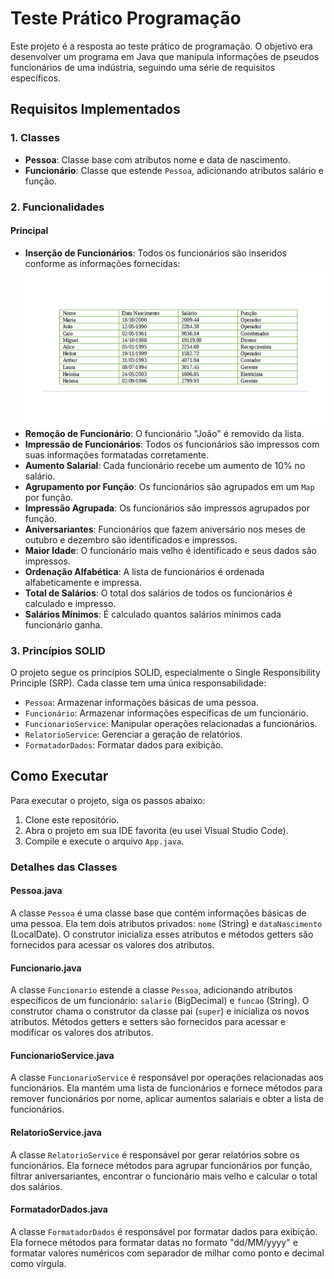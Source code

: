 # Teste Prático Programação

Este projeto é a resposta ao teste prático de programação. O objetivo era desenvolver um programa em Java que manipula informações de pseudos funcionários de uma indústria, seguindo uma série de requisitos específicos.

## Requisitos Implementados

### 1. Classes

- **Pessoa**: Classe base com atributos nome e data de nascimento.
- **Funcionário**: Classe que estende `Pessoa`, adicionando atributos salário e função.

### 2. Funcionalidades

#### Principal

- **Inserção de Funcionários**: Todos os funcionários são inseridos conforme as informações fornecidas:
![Tabela com informações dos funcionários](https://raw.githubusercontent.com/Rafalesson/TestePraticoIniflex/refs/heads/main/src/img/img.png)
- **Remoção de Funcionário**: O funcionário "João" é removido da lista.
- **Impressão de Funcionários**: Todos os funcionários são impressos com suas informações formatadas corretamente.
- **Aumento Salarial**: Cada funcionário recebe um aumento de 10% no salário.
- **Agrupamento por Função**: Os funcionários são agrupados em um `Map` por função.
- **Impressão Agrupada**: Os funcionários são impressos agrupados por função.
- **Aniversariantes**: Funcionários que fazem aniversário nos meses de outubro e dezembro são identificados e impressos.
- **Maior Idade**: O funcionário mais velho é identificado e seus dados são impressos.
- **Ordenação Alfabética**: A lista de funcionários é ordenada alfabeticamente e impressa.
- **Total de Salários**: O total dos salários de todos os funcionários é calculado e impresso.
- **Salários Mínimos**: É calculado quantos salários mínimos cada funcionário ganha.

### 3. Princípios SOLID

O projeto segue os princípios SOLID, especialmente o Single Responsibility Principle (SRP). Cada classe tem uma única responsabilidade:
- `Pessoa`: Armazenar informações básicas de uma pessoa.
- `Funcionário`: Armazenar informações específicas de um funcionário.
- `FuncionarioService`: Manipular operações relacionadas a funcionários.
- `RelatorioService`: Gerenciar a geração de relatórios.
- `FormatadorDados`: Formatar dados para exibição.

## Como Executar

Para executar o projeto, siga os passos abaixo:

1. Clone este repositório.
2. Abra o projeto em sua IDE favorita (eu usei Visual Studio Code).
3. Compile e execute o arquivo `App.java`.

### Detalhes das Classes

#### Pessoa.java

A classe `Pessoa` é uma classe base que contém informações básicas de uma pessoa. Ela tem dois atributos privados: `nome` (String) e `dataNascimento` (LocalDate). O construtor inicializa esses atributos e métodos getters são fornecidos para acessar os valores dos atributos.

#### Funcionario.java

A classe `Funcionario` estende a classe `Pessoa`, adicionando atributos específicos de um funcionário: `salario` (BigDecimal) e `funcao` (String). O construtor chama o construtor da classe pai (`super`) e inicializa os novos atributos. Métodos getters e setters são fornecidos para acessar e modificar os valores dos atributos.

#### FuncionarioService.java

A classe `FuncionarioService` é responsável por operações relacionadas aos funcionários. Ela mantém uma lista de funcionários e fornece métodos para remover funcionários por nome, aplicar aumentos salariais e obter a lista de funcionários.

#### RelatorioService.java

A classe `RelatorioService` é responsável por gerar relatórios sobre os funcionários. Ela fornece métodos para agrupar funcionários por função, filtrar aniversariantes, encontrar o funcionário mais velho e calcular o total dos salários.

#### FormatadorDados.java

A classe `FormatadorDados` é responsável por formatar dados para exibição. Ela fornece métodos para formatar datas no formato "dd/MM/yyyy" e formatar valores numéricos com separador de milhar como ponto e decimal como vírgula.
